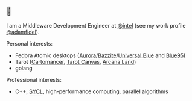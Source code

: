 ## 🌙


I am a Middleware Development Engineer at [@intel](https://github.com/intel) (see my work profile [@adamfidel](https://github.com/adamfidel)).

Personal interests:
- Fedora Atomic desktops ([Aurora](https://github.com/ublue-os/aurora)/[Bazzite](https://github.com/ublue-os/bazzite)/[Universal Blue](https://github.com/ublue-os) and [Blue95](https://github.com/winblues/blue95))
- Tarot ([Cartomancer](https://github.com/arcanaland/cartomancer), [Tarot Canvas](https://github.com/arcanaland/tarot-canvas), [Arcana Land](https://github.com/arcanaland))
- golang

Professional interests:
- C++, [SYCL](https://www.khronos.org/sycl/), high-performance computing, parallel algorithms

<!--
**ledif/ledif** is a ✨ _special_ ✨ repository because its `README.md` (this file) appears on your GitHub profile.

Here are some ideas to get you started:

- 🔭 I’m currently working on ...
- 🌱 I’m currently learning ...
- 👯 I’m looking to collaborate on ...
- 🤔 I’m looking for help with ...
- 💬 Ask me about ...
- 📫 How to reach me: ...
- 😄 Pronouns: ...
- ⚡ Fun fact: ...
-->
